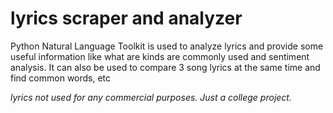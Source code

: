 # lyrics scraper and analyzer

Python Natural Language Toolkit is used to analyze lyrics and provide some useful information like what are kinds are commonly used and sentiment analysis. It can also be used to compare 3 song lyrics at the same time and find common words, etc


*lyrics not used for any commercial purposes. Just a college project.*

